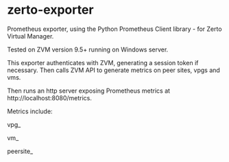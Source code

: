 # zerto-exporter
Prometheus exporter, using the Python Prometheus Client library - for Zerto Virtual Manager.

Tested on ZVM version 9.5+ running on Windows server.

This exporter authenticates with ZVM, generating a session token if necessary. Then calls ZVM API to generate metrics on peer sites, vpgs and vms.

Then runs an http server exposing Prometheus metrics at http://localhost:8080/metrics.

Metrics include:

vpg_

vm_

peersite_
